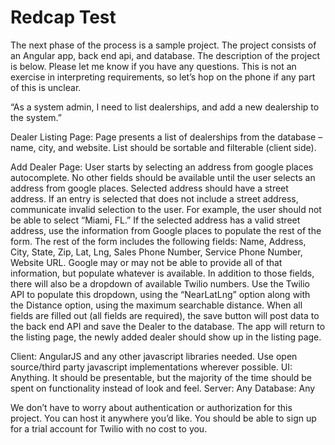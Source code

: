# Redcap Test #

The next phase of the process is a sample project. The project consists of an Angular app, back end api, and database. The description of the project is below. Please let me know if you have any questions. This is not an exercise in interpreting requirements, so let’s hop on the phone if any part of this is unclear.
 
“As a system admin, I need to list dealerships, and add a new dealership to the system.”
 
Dealer Listing Page:
Page presents a list of dealerships from the database – name, city, and website. List should be sortable and filterable (client side).
 
Add Dealer Page:
User starts by selecting an address from google places autocomplete. No other fields should be available until the user selects an address from google places. Selected address should have a street address. If an entry is selected that does not include a street address,  communicate invalid selection to the user. For example, the user should not be able to select “Miami, FL.” If the selected address has a valid street address, use the information from Google places to populate the rest of the form. The rest of the form includes the following fields: Name, Address, City, State, Zip, Lat, Lng, Sales Phone Number, Service Phone Number, Website URL. Google may or may not be able to provide all of that information, but populate whatever is available. In addition to those fields, there will also be a dropdown of available Twilio numbers. Use the Twilio API to populate this dropdown, using the “NearLatLng” option along with the Distance option, using the maximum searchable distance. When all fields are filled out (all fields are required), the save button will post data to the back end API and save the Dealer to the database.   The app will return to the listing page, the newly added dealer should show up in the listing page.
 
Client: AngularJS and any other javascript libraries needed. Use open source/third party javascript implementations wherever possible.
UI: Anything. It should be presentable, but the majority of the time should be spent on functionality instead of look and feel.
Server: Any
Database: Any
 
We don’t have to worry about authentication or authorization for this project. You can host it anywhere you’d like. You should be able to sign up for a trial account for Twilio with no cost to you.